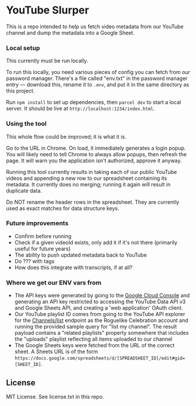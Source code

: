# YouTube Slurper

This is a repo intended to help us fetch video metadata from our YouTube channel and dump the metadata into a Google Sheet.

### Local setup
This currently must be run locally.

To run this locally, you need various pieces of config you can fetch from our password manager. There's a file called "env.txt" in the password manager entry — download this, rename it to `.env`, and put it in the same directory as this project.

Run `npm install` to set up dependencies, then `parcel dev` to start a local server. It should be live at `http://localhost:1234/index.html`.


### Using the tool
This whole flow could be improved; it is what it is.

Go to the URL in Chrome. On load, it immediately generates a login popup. You will likely need to tell Chrome to always allow popups, then refresh the page. It will warn you the application isn't authorized, approve it anyway.

Running this tool currently results in taking each of our public YouTube videos and appending a new row to our spreadsheet containing its metadata. It currently does no merging; running it again will result in duplicate data. 

Do NOT rename the header rows in the spreadsheet. They are currently used as exact matches for data structure keys.

### Future improvements
- Confirm before running
- Check if a given videoId exists, only add it if it's not there (primarily useful for future years)
- The ability to push updated metadata back to YouTube
- Do ??? with tags
- How does this integrate with transcripts, if at all?

### Where we get our ENV vars from
- The API keys were generated by going to the [Google Cloud Console](https://console.cloud.google.com) and generating an API key restricted to accessing the YouTube Data API v3 and Google Sheets API, and creating a 'web application' OAuth client. 
- Our YouTube playlist ID comes from going to the YouTube API explorer for the [Channels/list](https://developers.google.com/youtube/v3/docs/channels/list) endpoint as the Roguelike Celebration account and running the provided  sample query for "list my channel". The result payload contains a "related playlists" property somewhere that includes the "uploads" playlist reflecting all items uploaded to our channel
- The Google Sheets keys were fetched from the URL of the correct sheet. A Sheets URL is of the form `https://docs.google.com/spreadsheets/d/[SPREADSHEET_ID]/edit#gid=[SHEET_ID]`.


## License
MIT License. See license.txt in this repo.

